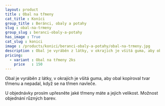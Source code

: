 ```yaml
---
layout: product
title : Obal na třmeny
cat_title : Koníci
group_title : Beránci, obaly a potahy
slug : obal-na-trmeny
group_slug : beranci-obaly-a-potahy
has_image : True
cat_slug : konici
image : /products/konici/beranci-obaly-a-potahy/obal-na-trmeny.jpg
description : Obal je vyráběn z látky, v okrajích je všitá guma, aby obal kopíroval tvar třmenu a nepadal, když se na třmen navleče.
pricing:
  - variant : Obal na třmeny 2ks
    price   : 150
---
```


Obal je vyráběn z látky, v okrajích je všitá guma, 
aby obal kopíroval tvar třmenu a nepadal, když se na třmen navleče.

U objednávky prosím upřesněte jaké třmeny máte a jejich velikost.
Možnost objednání různých barev.

